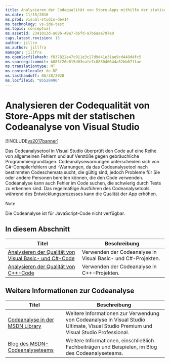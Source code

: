 ```yaml
---
title: Analysieren der Codequalität von Store-Apps mithilfe der statischen Code Analyse
ms.date: 11/15/2016
ms.prod: visual-studio-dev14
ms.technology: vs-ide-test
ms.topic: conceptual
ms.assetid: 2341013d-a08b-49a7-b6fd-a7b6aaa797e0
caps.latest.revision: 13
author: jillre
ms.author: jillfra
manager: jillfra
ms.openlocfilehash: f837822e47c911e3c27d9d41e31ae9cd448d4fc5
ms.sourcegitcommit: b885f26e015d03eafe7c885040644a52bb071fae
ms.translationtype: MT
ms.contentlocale: de-DE
ms.lasthandoff: 06/30/2020
ms.locfileid: "85520496"
---
```

# <a name="analyze-the-code-quality-of-store-apps-using-visual-studio-static-code-analysis"></a>Analysieren der Codequalität von Store-Apps mit der statischen Codeanalyse von Visual Studio
[!INCLUDE[vs2017banner](../includes/vs2017banner.md)]

Das Codeanalysetool in Visual Studio überprüft den Code auf eine Reihe von allgemeinen Fehlern und auf Verstöße gegen gebräuchliche Programmiergrundlagen. Codeanalysewarnungen unterscheiden sich von C#-Compilerfehlern und -Warnungen, da das Codeanalysetool nach bestimmten Codeschemata sucht, die gültig sind, jedoch Probleme für Sie oder andere Personen bereiten können, die den Code verwenden. Codeanalyse kann auch Fehler im Code suchen, die schwierig durch Tests zu erkennen sind. Das regelmäßige Ausführen des Codeanalysetools während des Entwicklungsprozesses kann die Qualität der App erhöhen.

> [!NOTE]
> Die Codeanalyse ist für JavaScript-Code nicht verfügbar.

## <a name="in-this-section"></a>In diesem Abschnitt

|Titel|Beschreibung|
|-|-|
|[Analysieren der Qualität von Visual Basic- und C#-Code](../test/analyze-visual-basic-and-csharp-code-quality-in-store-apps-using-visual-studio-static-code-analysis.md)|Verwenden der Codeanalyse in Visual Basic- und C#-Projekten.|
|[Analysieren der Qualität von C++-Code](../test/analyze-cpp-code-quality-of-store-apps-using-visual-studio-static-code-analysis.md)|Verwenden der Codeanalyse in C++-Projekten.|

## <a name="more-code-analysis-info"></a>Weitere Informationen zur Codeanalyse

|Titel|Beschreibung|
|-|-|
|[Codeanalyse in der MSDN Library](https://msdn.microsoft.com/library/dd264897.aspx)|Weitere Informationen zur Verwendung von Codeanalyse in Visual Studio Ultimate, Visual Studio Premium und Visual Studio Professional.|
|[Blog des MSDN-Codeanalyseteams](https://blogs.msdn.com/b/codeanalysis/)|Weitere Informationen, einschließlich Fachbeiträgen und Beispielen, im Blog des Codeanalyseteams.|
